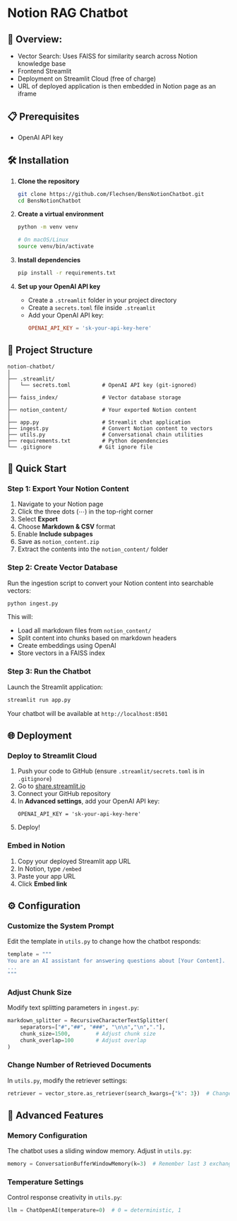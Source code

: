 # Notion RAG Chatbot

## 🤖 Overview:
- Vector Search: Uses FAISS for similarity search across Notion knowledge base
- Frontend Streamlit
- Deployment on Streamlit Cloud (free of charge)
- URL of deployed application is then embedded in Notion page as an iframe

## 📋 Prerequisites
- OpenAI API key

## 🛠️ Installation

1. **Clone the repository**
   ```bash
   git clone https://github.com/Flechsen/BensNotionChatbot.git
   cd BensNotionChatbot
   ```

2. **Create a virtual environment**
   ```bash
   python -m venv venv
   
   # On macOS/Linux
   source venv/bin/activate
   ```

3. **Install dependencies**
   ```bash
   pip install -r requirements.txt
   ```

4. **Set up your OpenAI API key**
   - Create a `.streamlit` folder in your project directory
   - Create a `secrets.toml` file inside `.streamlit`
   - Add your OpenAI API key:
     ```toml
     OPENAI_API_KEY = 'sk-your-api-key-here'
     ```

## 📁 Project Structure

```
notion-chatbot/
│
├── .streamlit/
│   └── secrets.toml          # OpenAI API key (git-ignored)
│
├── faiss_index/              # Vector database storage
│
├── notion_content/           # Your exported Notion content
│
├── app.py                    # Streamlit chat application
├── ingest.py                 # Convert Notion content to vectors
├── utils.py                  # Conversational chain utilities
├── requirements.txt          # Python dependencies
└── .gitignore               # Git ignore file
```

## 🚀 Quick Start

### Step 1: Export Your Notion Content

1. Navigate to your Notion page
2. Click the three dots (⋯) in the top-right corner
3. Select **Export**
4. Choose **Markdown & CSV** format
5. Enable **Include subpages**
6. Save as `notion_content.zip`
7. Extract the contents into the `notion_content/` folder

### Step 2: Create Vector Database

Run the ingestion script to convert your Notion content into searchable vectors:

```bash
python ingest.py
```

This will:
- Load all markdown files from `notion_content/`
- Split content into chunks based on markdown headers
- Create embeddings using OpenAI
- Store vectors in a FAISS index

### Step 3: Run the Chatbot

Launch the Streamlit application:

```bash
streamlit run app.py
```

Your chatbot will be available at `http://localhost:8501`

## 🌐 Deployment

### Deploy to Streamlit Cloud

1. Push your code to GitHub (ensure `.streamlit/secrets.toml` is in `.gitignore`)
2. Go to [share.streamlit.io](https://share.streamlit.io)
3. Connect your GitHub repository
4. In **Advanced settings**, add your OpenAI API key:
   ```
   OPENAI_API_KEY = 'sk-your-api-key-here'
   ```
5. Deploy!

### Embed in Notion

1. Copy your deployed Streamlit app URL
2. In Notion, type `/embed`
3. Paste your app URL
4. Click **Embed link**

## ⚙️ Configuration

### Customize the System Prompt

Edit the template in `utils.py` to change how the chatbot responds:

```python
template = """
You are an AI assistant for answering questions about [Your Content].
...
"""
```

### Adjust Chunk Size

Modify text splitting parameters in `ingest.py`:

```python
markdown_splitter = RecursiveCharacterTextSplitter(
    separators=["#","##", "###", "\n\n","\n","."],
    chunk_size=1500,        # Adjust chunk size
    chunk_overlap=100       # Adjust overlap
)
```

### Change Number of Retrieved Documents

In `utils.py`, modify the retriever settings:

```python
retriever = vector_store.as_retriever(search_kwargs={"k": 3})  # Change k value
```

## 🔧 Advanced Features

### Memory Configuration

The chatbot uses a sliding window memory. Adjust in `utils.py`:

```python
memory = ConversationBufferWindowMemory(k=3)  # Remember last 3 exchanges
```

### Temperature Settings

Control response creativity in `utils.py`:

```python
llm = ChatOpenAI(temperature=0)  # 0 = deterministic, 1 
